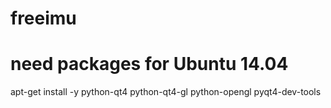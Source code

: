 freeimu
=======


# need packages for Ubuntu 14.04

apt-get install -y python-qt4 python-qt4-gl python-opengl pyqt4-dev-tools

